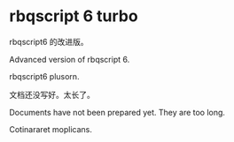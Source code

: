 # rbqscript 6 turbo

rbqscript6 的改进版。

Advanced version of rbqscript 6.

rbqscript6 plusorn.

文档还没写好。太长了。

Documents have not been prepared yet. They are too long.

Cotinararet moplicans.
